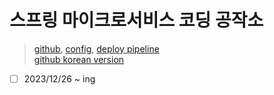 # 스프링 마이크로서비스 코딩 공작소

> [github](https://github.com/klimtever/manning-smia2), [config](https://github.com/klimtever/config), [deploy pipeline](https://github.com/klimtever/smia2-configserver-jenkins)  
> [github korean version](https://github.com/gilbutITbook/080283)

- [ ] 2023/12/26 ~ ing
